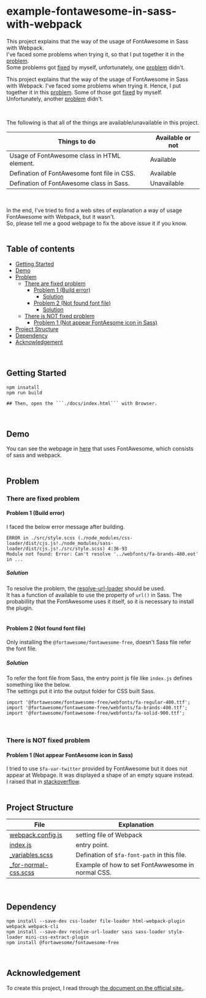 # example-fontawesome-in-sass-with-webpack
This project explains that the way of the usage of FontAwesome in Sass with Webpack.  
I've faced some problems when trying it, so that I put together it in the [problem](#problem).  
Some problems got [fixed](#there-are-fixed-problem) by myself, unfortunately, one [problem](#there-is-not-fixed-problem) didn't.  

This project explains that the way of the usage of FontAwesome in Sass with Webpack.
I've faced some problems when trying it. Hence, I put together it in this [problem](#problem). Some of those got [fixed](#there-are-fixed-problem) by myself. Unfortunately, another [problem](#there-is-not-fixed-problem) didn't.

<br/>

The following is that all of the things are available/unavailable in this project.  

| Things to do                                | Available or not |
| ------------------------------------------- | ---------------- |
| Usage of FontAwesome class in HTML element. | Available        |
| Defination of FontAwesome font file in CSS. | Available        |
| Defination of FontAwesome class in Sass.    | Unavailable      |

<br/>

In the end, I've tried to find a web sites of explanation a way of usage FontAwesome with Webpack, but it wasn't.  
So, please tell me a good webpage to fix the above issue it if you know.  
<br/>

<!-- START doctoc generated TOC please keep comment here to allow auto update -->
<!-- DON'T EDIT THIS SECTION, INSTEAD RE-RUN doctoc TO UPDATE -->
## Table of contents

- [Getting Started](#getting-started)
- [Demo](#demo)
- [Problem](#problem)
  - [There are fixed problem](#there-are-fixed-problem)
    - [Problem 1 (Build error)](#problem-1-build-error)
      - [Solution](#solution)
    - [Problem 2 (Not found font file)](#problem-2-not-found-font-file)
      - [Solution](#solution-1)
  - [There is NOT fixed problem](#there-is-not-fixed-problem)
    - [Problem 1 (Not appear FontAesome icon in Sass)](#problem-1-not-appear-fontaesome-icon-in-sass)
- [Project Structure](#project-structure)
- [Dependency](#dependency)
- [Acknowledgement](#acknowledgement)

<!-- END doctoc generated TOC please keep comment here to allow auto update -->
<br/>


## Getting Started

```
npm insatall
npm run build

## Then, open the ```./docs/index.html``` with Browser.  
```

<br/>

## Demo
You can see the webpage in [here](https://fukugit.github.io/example-fontawesome-in-sass-with-webpack/index.html) that uses FontAwesome, which consists of sass and webpack.  
<br/>


## Problem
### There are fixed problem

#### Problem 1 (Build error)
I faced the below error message after building.  
```
ERROR in ./src/style.scss (./node_modules/css-loader/dist/cjs.js!./node_modules/sass-loader/dist/cjs.js!./src/style.scss) 4:36-93
Module not found: Error: Can't resolve '../webfonts/fa-brands-400.eot' in ...
```

##### Solution
To resolve the problem, the [resolve-url-loader](https://www.npmjs.com/package/resolve-url-loader?utm_source=pocket_mylist) should be used.  
It has a function of available to use the property of ```url()``` in Sass. 
The probabillity that the FontAwesome uses it itself, so it is necessary to install the plugin.  
<br/>

#### Problem 2 (Not found font file)
Only installing the ```@fortawesome/fontawesome-free```, doesn't Sass file refer the font file.  

##### Solution
To refer the font file from Sass, the entry point js file like ```index.js``` defines something like the below.  
The settings put it into the output folder for CSS built Sass.  
```
import '@fortawesome/fontawesome-free/webfonts/fa-regular-400.ttf';
import '@fortawesome/fontawesome-free/webfonts/fa-brands-400.ttf';
import '@fortawesome/fontawesome-free/webfonts/fa-solid-900.ttf';
```
<br/>

### There is NOT fixed problem
#### Problem 1 (Not appear FontAesome icon in Sass)
I tried to use ```$fa-var-twitter``` provided by FontAwesome but it does not appear at Webpage. It was displayed a shape of an empty square instead.  
I raised that in [stackoverflow](https://stackoverflow.com/questions/69013214/fontawesome-icon-in-sass-with-webpack-is-not-displayed).  
<br/>

## Project Structure
| File                                              | Explanation                                       |
| ------------------------------------------------- | ------------------------------------------------- |
| [webpack.config.js](/webpack.config.js)           | setting file of Webpack                           |
| [index.js](/src/index.js)                         | entry point.                                      |
| [_variables.scss](/src/_variables.scss)           | Defination of ```$fa-font-path``` in this file.   |
| [_for-normal-css.scss](/src/_for-normal-css.scss) | Example of how to set FontAwwesome in normal CSS. |

<br/>

## Dependency 

```
npm install --save-dev css-loader file-loader html-webpack-plugin webpack webpack-cli
npm install --save-dev resolve-url-loader sass sass-loader style-loader mini-css-extract-plugin
npm install @fortawesome/fontawesome-free
```
<br/>

## Acknowledgement
To create this project, I read through [the document on the official site.](https://fontawesome.com/v5.0/how-to-use/on-the-web/using-with/sass). 

<br/>

